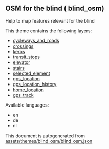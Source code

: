 

 OSM for the blind ( blind_osm) 
--------------------------------



Help to map features relevant for the blind

This theme contains the following layers:



  - [cycleways_and_roads](../Layers/cycleways_and_roads.md)
  - [crossings](../Layers/crossings.md)
  - [kerbs](../Layers/kerbs.md)
  - [transit_stops](../Layers/transit_stops.md)
  - [elevator](../Layers/elevator.md)
  - [stairs](../Layers/stairs.md)
  - [selected_element](../Layers/selected_element.md)
  - [gps_location](../Layers/gps_location.md)
  - [gps_location_history](../Layers/gps_location_history.md)
  - [home_location](../Layers/home_location.md)
  - [gps_track](../Layers/gps_track.md)


Available languages:



  - en
  - de
  - nl
 

This document is autogenerated from [assets/themes/blind_osm/blind_osm.json](https://github.com/pietervdvn/MapComplete/blob/develop/assets/themes/blind_osm/blind_osm.json)